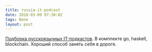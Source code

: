 ```yaml
---
title: russia-it-podcast
date: 2018-03-09 07:30:02
tags: None
layout: post
---
```


[Подборка русскоязычных IT-подкастов](https://github.com/AveVlad/russia-it-podcast). В комплекте go, haskell, blockchain. Хороший способ занять себя в дороге.
